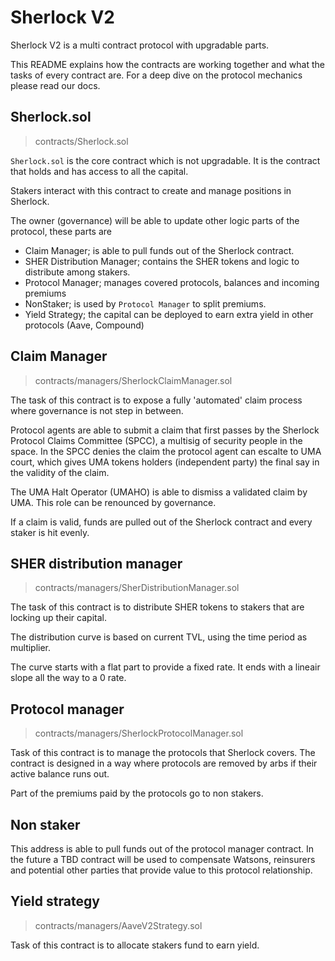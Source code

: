 # Sherlock V2

Sherlock V2 is a multi contract protocol with upgradable parts.

This README explains how the contracts are working together and what the tasks of every contract are. For a deep dive on the protocol mechanics please read our docs.

## Sherlock.sol

> contracts/Sherlock.sol

`Sherlock.sol` is the core contract which is not upgradable. It is the contract that holds and has access to all the capital.

Stakers interact with this contract to create and manage positions in Sherlock.

The owner (governance) will be able to update other logic parts of the protocol, these parts are

- Claim Manager; is able to pull funds out of the Sherlock contract.
- SHER Distribution Manager; contains the SHER tokens and logic to distribute among stakers.
- Protocol Manager; manages covered protocols, balances and incoming premiums
- NonStaker; is used by `Protocol Manager` to split premiums.
- Yield Strategy; the capital can be deployed to earn extra yield in other protocols (Aave, Compound)

## Claim Manager

> contracts/managers/SherlockClaimManager.sol

The task of this contract is to expose a fully 'automated' claim process where governance is not step in between.

Protocol agents are able to submit a claim that first passes by the Sherlock Protocol Claims Committee (SPCC), a multisig of security people in the space. In the SPCC denies the claim the protocol agent can escalte to UMA court, which gives UMA tokens holders (independent party) the final say in the validity of the claim.

The UMA Halt Operator (UMAHO) is able to dismiss a validated claim by UMA. This role can be renounced by governance.

If a claim is valid, funds are pulled out of the Sherlock contract and every staker is hit evenly.

## SHER distribution manager

> contracts/managers/SherDistributionManager.sol

The task of this contract is to distribute SHER tokens to stakers that are locking up their capital.

The distribution curve is based on current TVL, using the time period as multiplier.

The curve starts with a flat part to provide a fixed rate. It ends with a lineair slope all the way to a 0 rate.

## Protocol manager

> contracts/managers/SherlockProtocolManager.sol

Task of this contract is to manage the protocols that Sherlock covers. The contract is designed in a way where protocols are removed by arbs if their active balance runs out.

Part of the premiums paid by the protocols go to non stakers.

## Non staker

This address is able to pull funds out of the protocol manager contract. In the future a TBD contract will be used to compensate Watsons, reinsurers and potential other parties that provide value to this protocol relationship.

## Yield strategy

> contracts/managers/AaveV2Strategy.sol

Task of this contract is to allocate stakers fund to earn yield.
